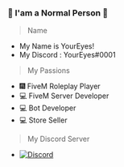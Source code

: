### 👋 I'am a Normal Person 👋

> Name
- My Name is YourEyes!
- My Discord : YourEyes#0001

> My Passions
- 🎆 FiveM Roleplay Player
- 💻 FiveM Server Developer
- 💻 Bot Developer
- 💻 Store Seller

> My Discord Server
- [![Discord](https://cdn.discordapp.com/attachments/789281541435817994/790778063385395211/unknown.png)](https://discord.gg/4cqxHXx9EE)
